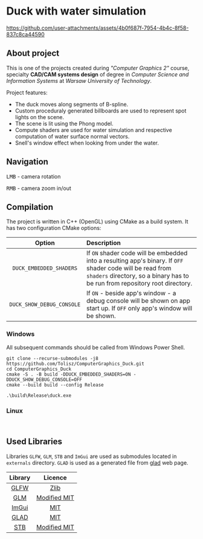 ﻿# Duck with water simulation

https://github.com/user-attachments/assets/4b0f687f-7954-4b4c-8f58-837c8ca44590

## About project 

This is one of the projects created during *"Computer Graphics 2"* course, specialty **CAD/CAM systems design** of degree in *Computer Science and Information Systems* at *Warsaw University of Technology*. 

Project features: 

- The duck moves along segments of B-spline.
- Custom proceduraly generated billboards are used to represent spot lights on the scene.
- The scene is lit using the Phong model.
- Compute shaders are used for water simulation and respective computation of water surface normal vectors.
- Snell's window effect when looking from under the water. 

## Navigation 

<kbd>LMB</kbd> - camera rotation

<kbd>RMB</kbd> - camera zoom in/out

## Compilation 

The project is written in C++ (OpenGL) using CMake as a build system. It has two configuration CMake options: 

| Option | Description | 
| :---:         |     :---      |
| `DUCK_EMBEDDED_SHADERS`   | If `ON` shader code will be embedded into a resulting app's binary. If `OFF` shader code will be read from `shaders` directory, so a binary has to be run from repository root directory.      |
| `DUCK_SHOW_DEBUG_CONSOLE` | If `ON` - beside app's window - a debug console will be shown on app start up. If `OFF` only app's window will be shown.        |

### Windows 

All subsequent commands should be called from Windows Power Shell.

```
git clone --recurse-submodules -j8 https://github.com/Tolisz/ComputerGraphics_Duck.git
cd ComputerGraphics_Duck
cmake -S . -B build -DDUCK_EMBEDDED_SHADERS=ON -DDUCK_SHOW_DEBUG_CONSOLE=OFF
cmake --build build --config Release
```

```
.\build\Release\duck.exe
```

### Linux

```
```

```
```

## Used Libraries

Libraries `GLFW`, `GLM`, `STB` and `ImGui` are used as submodules located in `externals` directory. `GLAD` is used as a generated file from [glad](https://glad.dav1d.de/) web page. 

| Library | Licence |
| :---:   | :---:   |
| [GLFW](https://github.com/glfw/glfw) | [Zlib](https://github.com/glfw/glfw?tab=Zlib-1-ov-file#readme) |
| [GLM](https://github.com/g-truc/glm) | [Modified MIT](https://github.com/g-truc/glm?tab=License-1-ov-file#readme)|
| [ImGui](https://github.com/ocornut/imgui) | [MIT](https://github.com/ocornut/imgui?tab=MIT-1-ov-file#readme)| 
| [GLAD](https://github.com/Dav1dde/glad) | [MIT](https://github.com/Dav1dde/glad?tab=License-1-ov-file#readme) | 
| [STB](https://github.com/nothings/stb) | [Modified MIT](https://github.com/nothings/stb?tab=License-1-ov-file#readme) | 
